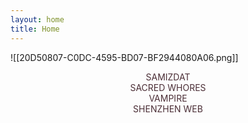 ```yaml
---
layout: home
title: Home
---
```


![[20D50807-C0DC-4595-BD07-BF2944080A06.png]]

<div class="notes-entry-container note">
<div style="text-align: center;">
<p style="color: #4b2e36;">
<center<
HOT skinny abs terrorist bag
<br>
SAMIZDAT 
<br>
SACRED WHORES
<br>
VAMPIRE 
<br>
SHENZHEN WEB
</center>
</p>
</div>
    <div class="content post-content">

<center><i></i></center>
</div>
</div>